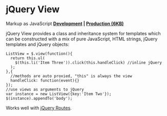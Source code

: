 jQuery View
===========
Markup as JavaScript **[Development](https://github.com/syntacticx/viewjs/zipball/master) | [Production (6KB)](https://github.com/syntacticx/viewjs/raw/master/jquery.view.min.js)**  


jQuery View provides a class and inheritance system for templates which can be constructed with a mix of pure JavaScript, HTML strings, jQuery templates and jQuery objects:

    ListView = $.view(function(){
      return this.ul(
        $(this.li('Item Three')).click(this.handleClick) //inline jQuery
      );
    },{
      //methods are auto proxied, "this" is always the view
      handleClick: function(event){}
    });
    //use views as arguments to jQuery
    var instance = new ListView({key:'Item Two'});
    $(instance).appendTo('body');

Works well with [jQuery Routes](http://routesjs.com/).
